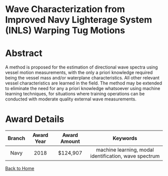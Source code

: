
Wave Characterization from Improved Navy Lighterage System (INLS) Warping Tug Motions
=====================================================================================

# Abstract


A method is proposed for the estimation of directional wave spectra using vessel motion measurements, with the only a priori knowledge required being the vessel mass and/or waterplane characteristics. All other relevant vessel characteristics are learned in the field. The method may be extended to eliminate the need for any a priori knowledge whatsoever using machine learning techniques, for situations where training operations can be conducted with moderate quality external wave measurements.  

# Award Details

|Branch|Award Year|Award Amount|Keywords|
| :---: | :---: | :---: | :---: |
|Navy|2018|$124,907|machine learning, modal identification, wave spectrum|
  
  


[Back to Home](https://github.com/chrischow/dod_sbir_awards#1954)